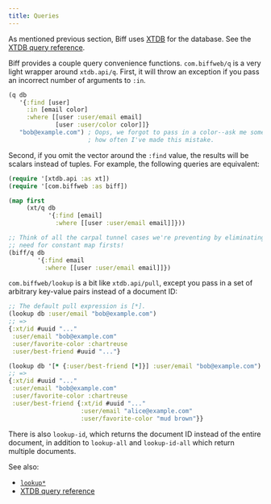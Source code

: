 ```yaml
---
title: Queries
---
```


As mentioned previous section, Biff uses [XTDB](https://xtdb.com/) for the
database. See the
[XTDB query reference](https://docs.xtdb.com/language-reference/datalog-queries/).

Biff provides a couple query convenience functions. `com.biffweb/q` is a very
light wrapper around `xtdb.api/q`. First, it will throw an exception if you
pass an incorrect number of arguments to `:in`.

```clojure
(q db
   '{:find [user]
     :in [email color]
     :where [[user :user/email email]
             [user :user/color color]]}
   "bob@example.com") ; Oops, we forgot to pass in a color--ask me sometime
                      ; how often I've made this mistake.
```

Second, if you omit the vector around
the `:find` value, the results will be scalars instead of tuples. For example,
the following queries are equivalent:

```clojure
(require '[xtdb.api :as xt])
(require '[com.biffweb :as biff])

(map first
     (xt/q db
           '{:find [email]
             :where [[user :user/email email]]}))

;; Think of all the carpal tunnel cases we're preventing by eliminating the
;; need for constant map firsts!
(biff/q db
        '{:find email
          :where [[user :user/email email]]})
```

`com.biffweb/lookup` is a bit like `xtdb.api/pull`, except you pass in a set of
arbitrary key-value pairs instead of a document ID:

```clojure
;; The default pull expression is [*].
(lookup db :user/email "bob@example.com")
;; =>
{:xt/id #uuid "..."
 :user/email "bob@example.com"
 :user/favorite-color :chartreuse
 :user/best-friend #uuid "..."}

(lookup db '[* {:user/best-friend [*]}] :user/email "bob@example.com")
;; =>
{:xt/id #uuid "..."
 :user/email "bob@example.com"
 :user/favorite-color :chartreuse
 :user/best-friend {:xt/id #uuid "..."
                    :user/email "alice@example.com"
                    :user/favorite-color "mud brown"}}
```

There is also `lookup-id`, which returns the document ID instead of the entire
document, in addition to `lookup-all` and `lookup-id-all` which return multiple
documents.

See also:

 - [`lookup*`](/docs/api/xtdb/#lookup)
 - [XTDB query reference](https://docs.xtdb.com/language-reference/datalog-queries/)

